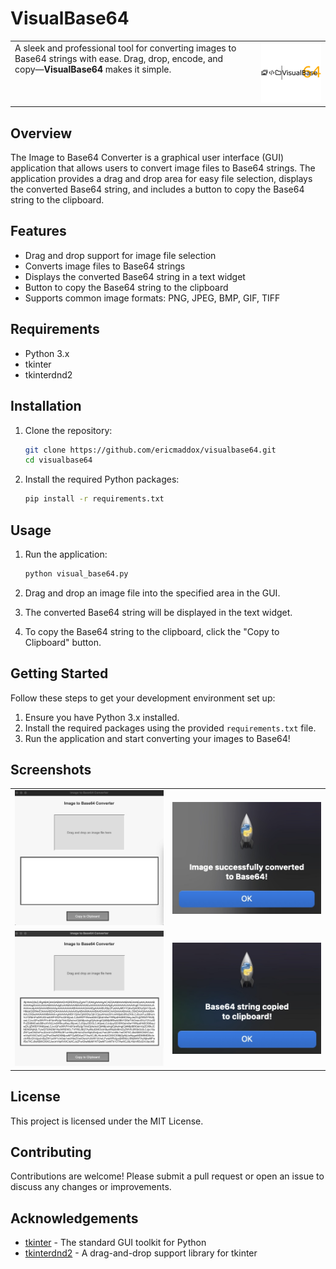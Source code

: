 # VisualBase64

<table>
  <tr>
    <td style="vertical-align: top; padding-right: 20px;">
      A sleek and professional tool for converting images to Base64 strings with ease. Drag, drop, encode, and copy—<b>VisualBase64</b> makes it simple.
    </td>
    <td>
      <img src="https://github.com/ericmaddox/visualbase64/blob/main/media/visual_base64_1.JPEG" width="300"/>
    </td>
  </tr>
</table>






## Overview

The Image to Base64 Converter is a graphical user interface (GUI) application that allows users to convert image files to Base64 strings. The application provides a drag and drop area for easy file selection, displays the converted Base64 string, and includes a button to copy the Base64 string to the clipboard.

## Features

- Drag and drop support for image file selection
- Converts image files to Base64 strings
- Displays the converted Base64 string in a text widget
- Button to copy the Base64 string to the clipboard
- Supports common image formats: PNG, JPEG, BMP, GIF, TIFF

## Requirements

- Python 3.x
- tkinter
- tkinterdnd2

## Installation

1. Clone the repository:

   ```bash
   git clone https://github.com/ericmaddox/visualbase64.git
   cd visualbase64
   ```

2. Install the required Python packages:

   ```bash
   pip install -r requirements.txt
   ```

## Usage

1. Run the application:

   ```bash
   python visual_base64.py
   ```

2. Drag and drop an image file into the specified area in the GUI.

3. The converted Base64 string will be displayed in the text widget.

4. To copy the Base64 string to the clipboard, click the "Copy to Clipboard" button.

## Getting Started

Follow these steps to get your development environment set up:

1. Ensure you have Python 3.x installed.
2. Install the required packages using the provided `requirements.txt` file.
3. Run the application and start converting your images to Base64!

## Screenshots

<table>
  <tr>
    <td><img src="https://github.com/ericmaddox/visualbase64/blob/main/media/example_image1.JPG" width="400"/></td>
    <td><img src="https://github.com/ericmaddox/visualbase64/blob/main/media/example_image3.JPG" width="400"/></td>
  </tr>
  <tr>
    <td><img src="https://github.com/ericmaddox/visualbase64/blob/main/media/example_image2.JPG" width="400"/></td>
    <td><img src="https://github.com/ericmaddox/visualbase64/blob/main/media/example_image4.JPG" width="400"/></td>
  </tr>
</table>

## License

This project is licensed under the MIT License.

## Contributing

Contributions are welcome! Please submit a pull request or open an issue to discuss any changes or improvements.

## Acknowledgements

- [tkinter](https://docs.python.org/3/library/tkinter.html) - The standard GUI toolkit for Python
- [tkinterdnd2](https://github.com/pmgagne/tkinterdnd2) - A drag-and-drop support library for tkinter
